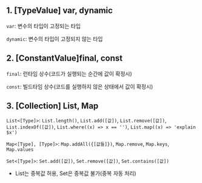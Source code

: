 ## 1. [TypeValue] var, dynamic
`var`: 변수의 타입이 고정되는 타입

`dynamic`: 변수의 타입이 고정되지 않는 타입

## 2. [ConstantValue]final, const
`final`: 런타임 상수(코드가 실행되는 순간에 값이 확정시)

`const`: 빌드타임 상수(코드를 실행하지 않은 상태에서 값이 확정시)

## 3. [Collection] List, Map
`List<[Type]>`: `List.length()`, `List.add([값])`, `List.remove([값])`, `List.indexOf([값])`, `List.where((x) => x == '')`, `List.map((x) => 'explain $x')`

`Map<[Type], [Type]>`: `Map.addAll({[값들]})`, `Map.remove`, `Map.keys`, `Map.values`

`Set<[Type]>`: `Set.add([값])`, `Set.remove([값])`, `Set.contains([값])`

* List는 중복값 허용, Set은 중복값 불가(중복 자동 처리)